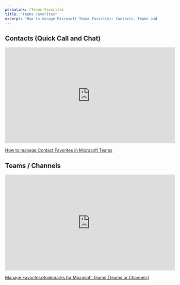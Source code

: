 ```yaml
---
permalink: /Teams-Favorites
title: "Teams Favorites"
excerpt: "How to manage Microsoft Teams Favorites: Contacts, Teams and Channels."
---
```


## Contacts (Quick Call and Chat)

<p style="text-align: center;"><iframe width="560" height="315" src="https://www.youtube.com/embed/xFDXFB8So3Q" frameborder="0" allow="accelerometer; autoplay; encrypted-media; gyroscope; picture-in-picture" allowfullscreen></iframe></p>

[How to manage Contact Favorites in Microsoft Teams](https://tdalon.blogspot.com/2021/03/teams-people-favorites.html)

## Teams / Channels

<p style="text-align: center;"><iframe width="560" height="315" src="https://www.youtube.com/embed/uhbIKbJ69HM" frameborder="0" allow="accelerometer; autoplay; encrypted-media; gyroscope; picture-in-picture" allowfullscreen></iframe></p>

[Manage Favorites/Bookmarks for Microsoft Teams (Teams or Channels)](https://tdalon.blogspot.com/2021/03/teams-shortcuts-favorites.html)
